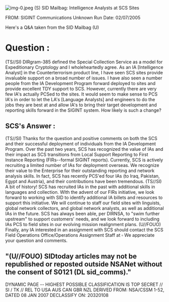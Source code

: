 ![img-0.jpeg](img-0.jpeg)
(S) SID Mailbag: Intelligence Analysts at SCS Sites

FROM: SIGINT Communications
Unknown
Run Date: 02/07/2005

Here's a Q\&A taken from the SID Mailbag (U)

# Question : 

(TS//SI) DIRgram-385 defined the Special Collection Service as a model for Expeditionary Cryptology and I wholeheartedly agree. As an IA [Intelligence Analyst] in the Counterterrorism product line, I have seen SCS sites provide invaluable support on a broad number of issues. I have also seen a number people from the IA Development Program forward deployed to sites and provide excellent TDY support to SCS. However, currently there are very few IA's actually PCSed to the sites. It would seem to make sense to PCS IA's in order to let the LA's [Language Analysts] and engineers to do the jobs they are best at and allow IA's to bring their target development and reporting skills forward in the SIGINT system. How likely is such a change?

## SCS's Answer :

(TS//SI) Thanks for the question and positive comments on both the SCS and their successful deployment of individuals from the IA Development Program. Over the past two years, SCS has recognized the value of IAs and their impact as SCS transitions from Local Support Reporting to First Instance Reporting (FIRs--formal SIGINT reports). Currently, SCS is actively recruiting a limited number of IAs for deployment overseas. We recognize their value to the Enterprise for their outstanding reporting and network analysis skills. In fact, SCS has recently PCS'ed four IAs (to Iraq, Pakistan, Egypt and Austria), and their contributions have been tremendous.
(TS//SI) A bit of history! SCS has recruited IAs in the past with additional skills in languages and collection. WIth the advent of our FIRs initiative, we look forward to working with SID to identify additional IA billets and resources to support this initiative. We will continue to staff our field sites with linguists, global network collectors, and global network analysts, as well as additional IAs in the future. SCS has always been able, per DIRNSA, to "swim further upstream" to support customers' needs, and we look forward to including IAs PCS to field sites in our evolving mission realignment plans.
(U//FOUO) Finally, any IA interested in an assignment with SCS should contact the SCS Field Operations Office/Operations Assignment Staff at $\square$ We appreciate your question and comments.

## "(U//FOUO) SIDtoday articles may not be republished or reposted outside NSANet without the consent of S0121 (DL sid_comms)."

DYNAMIC PAGE -- HIGHEST POSSIBLE CLASSIFICATION IS TOP SECRET // SI / TK // REL TO USA AUS CAN GBR NZL DERIVED FROM: NSA/CSSM 1-52, DATED 08 JAN 2007 DECLASSIFY ON: 20320108
